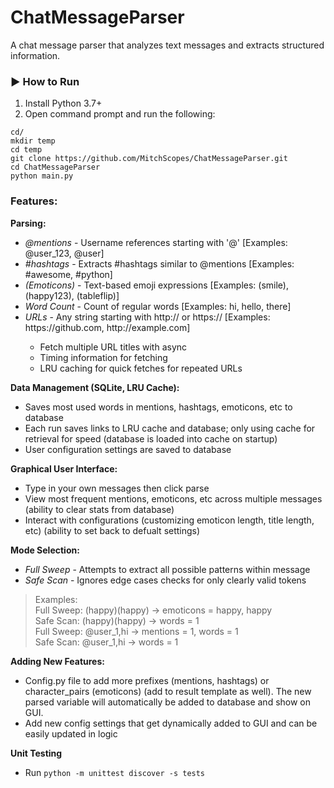 # ChatMessageParser

A chat message parser that analyzes text messages and extracts structured information.  

### ▶️ How to Run  
1. Install Python 3.7+
2. Open command prompt and run the following:  
```
cd/  
mkdir temp  
cd temp  
git clone https://github.com/MitchScopes/ChatMessageParser.git  
cd ChatMessageParser  
python main.py
```

### Features:  
**Parsing:**
- *@mentions* - Username references starting with '@' [Examples: @user_123, @user]
- *#hashtags* - Extracts #hashtags similar to @mentions [Examples: #awesome, #python]
- *(Emoticons)* - Text-based emoji expressions [Examples: (smile), (happy123), (tableflip)]
- *Word Count* - Count of regular words [Examples: hi, hello, there]
- *URLs* - Any string starting with http:// or https:// [Examples: ht<span>tps://github.com, ht<span>tp://example.com]
  - Fetch multiple URL titles with async
  - Timing information for fetching
  - LRU caching for quick fetches for repeated URLs

**Data Management (SQLite, LRU Cache):**
- Saves most used words in mentions, hashtags, emoticons, etc to database
- Each run saves links to LRU cache and database; only using cache for retrieval for speed (database is loaded into cache on startup)
- User configuration settings are saved to database

**Graphical User Interface:**
- Type in your own messages then click parse
- View most frequent mentions, emoticons, etc across multiple messages (ability to clear stats from database)
- Interact with configurations (customizing emoticon length, title length, etc) (ability to set back to defualt settings)

**Mode Selection:**
- *Full Sweep* - Attempts to extract all possible patterns within message  
- *Safe Scan* - Ignores edge cases checks for only clearly valid tokens  
>Examples:  
Full Sweep: (happy)(happy) -> emoticons = happy, happy  
Safe Scan: (happy)(happy) -> words = 1  
Full Sweep: @user_1,hi -> mentions = 1, words = 1  
Safe Scan: @user_1,hi -> words = 1  

**Adding New Features:**
- Config.py file to add more prefixes (mentions, hashtags) or character_pairs (emoticons) (add to result template as well). The new parsed variable will automatically be added to database and show on GUI.
- Add new config settings that get dynamically added to GUI and can be easily updated in logic

**Unit Testing**
- Run ```python -m unittest discover -s tests```
